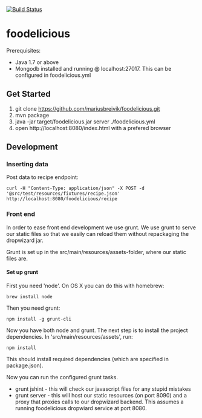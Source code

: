 [![Build Status](https://travis-ci.org/mariusbreivik/foodelicious.png?branch=master)](https://travis-ci.org/mariusbreivik/foodelicious)

# foodelicious


Prerequisites:
- Java 1.7 or above
- Mongodb installed and running @ localhost:27017. This can be configured in foodelicious.yml

## Get Started

1. git clone https://github.com/mariusbreivik/foodelicious.git
2. mvn package
3. java -jar target/foodelicious.jar server ./foodelicious.yml
4. open http://localhost:8080/index.html  with a prefered browser


## Development

### Inserting data

Post data to recipe endpoint:

    curl -H "Content-Type: application/json" -X POST -d '@src/test/resources/fixtures/recipe.json' http://localhost:8080/foodelicious/recipe

### Front end

In order to ease front end development we use grunt. We use grunt to serve our static files so that we easily can reload them without repackaging the dropwizard jar.

Grunt is set up in the src/main/resources/assets-folder, where our static files are.

#### Set up grunt
First you need 'node'. On OS X you can do this with homebrew:

    brew install node
    
Then you need grunt:

    npm install -g grunt-cli
    
Now you have both node and grunt. The next step is to install the project dependencies. In 'src/main/resources/assets', run:

    npm install

This should install required dependencies (which are specified in package.json).

Now you can run the configured grunt tasks.

* grunt jshint - this will check our javascript files for any stupid mistakes
* grunt server - this will host our static resources (on port 8090) and a proxy that proxies calls to our dropwizard backend. This assumes a running foodelicious dropwiard service at port 8080.
